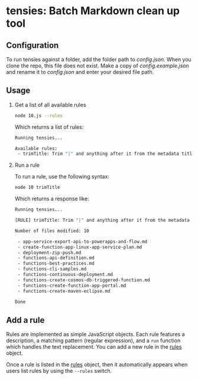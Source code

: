 # tensies: Batch Markdown clean up tool

## Configuration

To run tensies against a folder, add the folder path to *config.json*. When you clone the repo, this file does not exist. Make a copy of *config.example.json* and rename it to *config.json* and enter your desired file path.

## Usage

1. Get a list of all available rules

    ```bash
    node 10.js --rules
    ```

    Which returns a list of rules:

    ```bash
    Running tensies...

    Available rules:
     - trimTitle: Trim "|" and anything after it from the metadata title
    ```

2. Run a rule

    To run a rule, use the following syntax:

    ```bash
    node 10 trimTitle
    ```

    Which returns a response like:

    ```bash
    Running tensies...

    [RULE] trimTitle: Trim "|" and anything after it from the metadata title

    Number of files modified: 10

     - app-service-export-api-to-powerapps-and-flow.md
     - create-function-app-linux-app-service-plan.md
     - deployment-zip-push.md
     - functions-api-definition.md
     - functions-best-practices.md
     - functions-cli-samples.md
     - functions-continuous-deployment.md
     - functions-create-cosmos-db-triggered-function.md
     - functions-create-function-app-portal.md
     - functions-create-maven-eclipse.md

    Done
    ```

## Add a rule

Rules are implemented as simple JavaScript objects. Each rule features a description, a matching pattern (regular expression), and a `run` function which handles the text replacement. You can add a new rule in the [rules](https://github.com/craigshoemaker/tensies/blob/master/rules.js) object.

Once a rule is listed in the [rules](https://github.com/craigshoemaker/tensies/blob/master/rules.js) object, then it automatically appears when users list rules by using the `--rules` switch.
